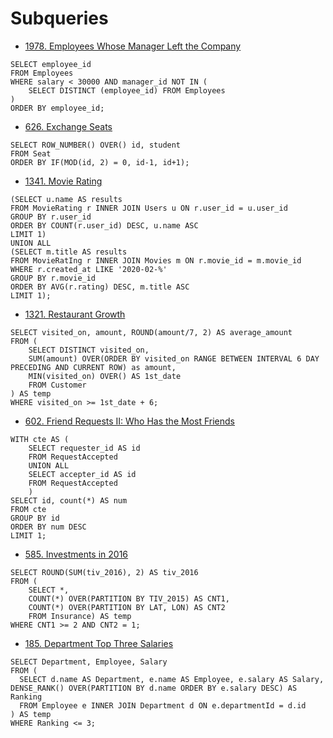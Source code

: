 # Subqueries

* [1978. Employees Whose Manager Left the Company](https://leetcode.com/problems/employees-whose-manager-left-the-company/)

```
SELECT employee_id
FROM Employees
WHERE salary < 30000 AND manager_id NOT IN (
    SELECT DISTINCT (employee_id) FROM Employees
)
ORDER BY employee_id;
```

* [626. Exchange Seats](https://leetcode.com/problems/exchange-seats/)

```
SELECT ROW_NUMBER() OVER() id, student
FROM Seat
ORDER BY IF(MOD(id, 2) = 0, id-1, id+1);
```

* [1341. Movie Rating](https://leetcode.com/problems/movie-rating/)

```
(SELECT u.name AS results
FROM MovieRating r INNER JOIN Users u ON r.user_id = u.user_id
GROUP BY r.user_id
ORDER BY COUNT(r.user_id) DESC, u.name ASC
LIMIT 1)
UNION ALL
(SELECT m.title AS results
FROM MovieRatIng r INNER JOIN Movies m ON r.movie_id = m.movie_id
WHERE r.created_at LIKE '2020-02-%'
GROUP BY r.movie_id
ORDER BY AVG(r.rating) DESC, m.title ASC
LIMIT 1);
```

* [1321. Restaurant Growth](https://leetcode.com/problems/restaurant-growth/)

```
SELECT visited_on, amount, ROUND(amount/7, 2) AS average_amount
FROM (
    SELECT DISTINCT visited_on,
    SUM(amount) OVER(ORDER BY visited_on RANGE BETWEEN INTERVAL 6 DAY PRECEDING AND CURRENT ROW) as amount,
    MIN(visited_on) OVER() AS 1st_date
    FROM Customer
) AS temp
WHERE visited_on >= 1st_date + 6;
```

* [602. Friend Requests II: Who Has the Most Friends](https://leetcode.com/problems/friend-requests-ii-who-has-the-most-friends/)

```
WITH cte AS (
    SELECT requester_id AS id
    FROM RequestAccepted
    UNION ALL
    SELECT accepter_id AS id
    FROM RequestAccepted
    )
SELECT id, count(*) AS num
FROM cte
GROUP BY id
ORDER BY num DESC
LIMIT 1;
```

* [585. Investments in 2016](https://leetcode.com/problems/investments-in-2016/)

```
SELECT ROUND(SUM(tiv_2016), 2) AS tiv_2016
FROM (
    SELECT *,
    COUNT(*) OVER(PARTITION BY TIV_2015) AS CNT1,   
    COUNT(*) OVER(PARTITION BY LAT, LON) AS CNT2
    FROM Insurance) AS temp
WHERE CNT1 >= 2 AND CNT2 = 1;
```

* [185. Department Top Three Salaries](https://leetcode.com/problems/department-top-three-salaries/)

```
SELECT Department, Employee, Salary
FROM (
  SELECT d.name AS Department, e.name AS Employee, e.salary AS Salary, DENSE_RANK() OVER(PARTITION BY d.name ORDER BY e.salary DESC) AS Ranking
  FROM Employee e INNER JOIN Department d ON e.departmentId = d.id
) AS temp
WHERE Ranking <= 3;
```
